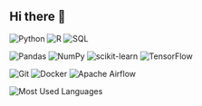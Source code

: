 
## Hi there 👋

<!-- Languages -->
![Python](https://img.shields.io/badge/Python-%233776AB?style=flat-square&logo=Python&logoColor=white)
![R](https://img.shields.io/badge/R-%23276DC3?style=flat-square&logo=R&logoColor=white)
![SQL](https://img.shields.io/badge/SQL-%2300f?style=flat-square&logo=MySQL&logoColor=white)

<!-- Python Libraries -->
![Pandas](https://img.shields.io/badge/Pandas-%23150458?style=flat-square&logo=pandas&logoColor=white)
![NumPy](https://img.shields.io/badge/NumPy-%23013243?style=flat-square&logo=numpy&logoColor=white)
![scikit-learn](https://img.shields.io/badge/scikit--learn-%23F7931E?style=flat-square&logo=scikitlearn&logoColor=white)
![TensorFlow](https://img.shields.io/badge/TensorFlow-%23FF6F00?style=flat-square&logo=TensorFlow&logoColor=white)

<!-- Tools -->
![Git](https://img.shields.io/badge/Git-%23F05033?style=flat-square&logo=git&logoColor=white)
![Docker](https://img.shields.io/badge/Docker-%232496ED?style=flat-square&logo=Docker&logoColor=white)
![Apache Airflow](https://img.shields.io/badge/Apache%20Airflow-%23017CEE?style=flat-square&logo=Apache%20Airflow&logoColor=white)

![Most Used Languages](https://github-readme-stats.vercel.app/api/top-langs/?username=h-yerim&layout=compact)

<!--
**h-yerim/h-yerim** is a ✨ _special_ ✨ repository because its `README.md` (this file) appears on your GitHub profile.

Here are some ideas to get you started:

- 🔭 I’m currently working on ...
- 🌱 I’m currently learning ...
- 👯 I’m looking to collaborate on ...
- 🤔 I’m looking for help with ...
- 💬 Ask me about ...
- 📫 How to reach me: ...
- 😄 Pronouns: ...
- ⚡ Fun fact: ...
-->
